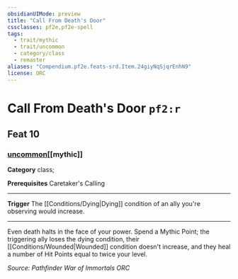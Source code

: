 ```yaml
---
obsidianUIMode: preview
title: "Call From Death's Door"
cssclasses: pf2e,pf2e-spell
tags:
  - trait/mythic
  - trait/uncommon
  - category/class
  - remaster
aliases: "Compendium.pf2e.feats-srd.Item.24giyNqSjqrEnhN9"
license: ORC
---
```

# Call From Death's Door `pf2:r`
## Feat 10
### [uncommon](uncommon "Uncommon Rarity Trait")[[mythic]]

**Category** class; 



**Prerequisites** Caretaker's Calling
* * *
**Trigger** The [[Conditions/Dying|Dying]] condition of an ally you're observing would increase.

* * *

Even death halts in the face of your power. Spend a Mythic Point; the triggering ally loses the dying condition, their [[Conditions/Wounded|Wounded]] condition doesn't increase, and they heal a number of Hit Points equal to twice your level.

*Source: Pathfinder War of Immortals*
*ORC*